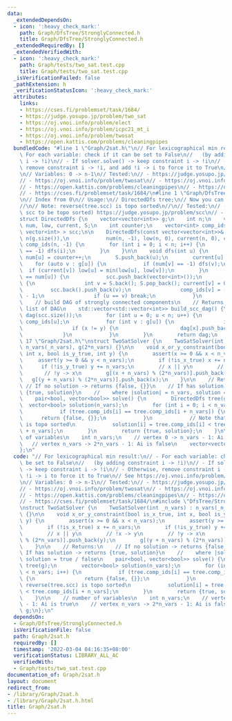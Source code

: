 ```yaml
---
data:
  _extendedDependsOn:
  - icon: ':heavy_check_mark:'
    path: Graph/DfsTree/StronglyConnected.h
    title: Graph/DfsTree/StronglyConnected.h
  _extendedRequiredBy: []
  _extendedVerifiedWith:
  - icon: ':heavy_check_mark:'
    path: Graph/tests/two_sat.test.cpp
    title: Graph/tests/two_sat.test.cpp
  _isVerificationFailed: false
  _pathExtension: h
  _verificationStatusIcon: ':heavy_check_mark:'
  attributes:
    links:
    - https://cses.fi/problemset/task/1684/
    - https://judge.yosupo.jp/problem/two_sat
    - https://oj.vnoi.info/problem/elect
    - https://oj.vnoi.info/problem/icpc21_mt_i
    - https://oj.vnoi.info/problem/twosat
    - https://open.kattis.com/problems/cleaningpipes
  bundledCode: "#line 1 \"Graph/2sat.h\"\n// For lexicographical min result:\n// -\
    \ For each variable: check if it can be set to False\n//   (by adding constraint\
    \ i -> !i)\n// - If solver.solve() -> keep constraint i -> !i\n// - Otherwise,\
    \ remove constraint i -> !i, and add !i -> i to force it to True\n// See https://oj.vnoi.info/problem/icpc21_mt_i\n\
    \n// Variables: 0 -> n-1\n// Tested:\n// - https://judge.yosupo.jp/problem/two_sat\n\
    // - https://oj.vnoi.info/problem/twosat\n// - https://oj.vnoi.info/problem/elect\n\
    // - https://open.kattis.com/problems/cleaningpipes\n// - https://oj.vnoi.info/problem/icpc21_mt_i\n\
    // - https://cses.fi/problemset/task/1684/\n#line 1 \"Graph/DfsTree/StronglyConnected.h\"\
    \n// Index from 0\n// Usage:\n// DirectedDfs tree;\n// Now you can use tree.scc\n\
    //\n// Note: reverse(tree.scc) is topo sorted\n//\n// Tested:\n// - (requires\
    \ scc to be topo sorted) https://judge.yosupo.jp/problem/scc\n// - https://cses.fi/problemset/task/1686/\n\
    struct DirectedDfs {\n    vector<vector<int>> g;\n    int n;\n    vector<int>\
    \ num, low, current, S;\n    int counter;\n    vector<int> comp_ids;\n    vector<\
    \ vector<int> > scc;\n\n    DirectedDfs(const vector<vector<int>>& _g) : g(_g),\
    \ n(g.size()),\n            num(n, -1), low(n, 0), current(n, 0), counter(0),\
    \ comp_ids(n, -1) {\n        for (int i = 0; i < n; i++) {\n            if (num[i]\
    \ == -1) dfs(i);\n        }\n    }\n\n    void dfs(int u) {\n        low[u] =\
    \ num[u] = counter++;\n        S.push_back(u);\n        current[u] = 1;\n    \
    \    for (auto v : g[u]) {\n            if (num[v] == -1) dfs(v);\n          \
    \  if (current[v]) low[u] = min(low[u], low[v]);\n        }\n        if (low[u]\
    \ == num[u]) {\n            scc.push_back(vector<int>());\n            while (1)\
    \ {\n                int v = S.back(); S.pop_back(); current[v] = 0;\n       \
    \         scc.back().push_back(v);\n                comp_ids[v] = ((int) scc.size())\
    \ - 1;\n                if (u == v) break;\n            }\n        }\n    }\n\n\
    \    // build DAG of strongly connected components\n    // Returns: adjacency\
    \ list of DAG\n    std::vector<std::vector<int>> build_scc_dag() {\n        std::vector<std::vector<int>>\
    \ dag(scc.size());\n        for (int u = 0; u < n; u++) {\n            int x =\
    \ comp_ids[u];\n            for (int v : g[u]) {\n                int y = comp_ids[v];\n\
    \                if (x != y) {\n                    dag[x].push_back(y);\n   \
    \             }\n            }\n        }\n        return dag;\n    }\n};\n#line\
    \ 17 \"Graph/2sat.h\"\nstruct TwoSatSolver {\n    TwoSatSolver(int _n_vars) :\
    \ n_vars(_n_vars), g(2*n_vars) {}\n\n    void x_or_y_constraint(bool is_x_true,\
    \ int x, bool is_y_true, int y) {\n        assert(x >= 0 && x < n_vars);\n   \
    \     assert(y >= 0 && y < n_vars);\n        if (!is_x_true) x += n_vars;\n  \
    \      if (!is_y_true) y += n_vars;\n        // x || y\n        // !x -> y\n \
    \       // !y -> x\n        g[(x + n_vars) % (2*n_vars)].push_back(y);\n     \
    \   g[(y + n_vars) % (2*n_vars)].push_back(x);\n    }\n\n    // Returns:\n   \
    \ // If no solution -> returns {false, {}}\n    // If has solution -> returns\
    \ {true, solution}\n    //    where |solution| = n_vars, solution = true / false\n\
    \    pair<bool, vector<bool>> solve() {\n        DirectedDfs tree(g);\n      \
    \  vector<bool> solution(n_vars);\n        for (int i = 0; i < n_vars; i++) {\n\
    \            if (tree.comp_ids[i] == tree.comp_ids[i + n_vars]) {\n          \
    \      return {false, {}};\n            }\n            // Note that reverse(tree.scc)\
    \ is topo sorted\n            solution[i] = tree.comp_ids[i] < tree.comp_ids[i\
    \ + n_vars];\n        }\n        return {true, solution};\n    }\n\n    // number\
    \ of variables\n    int n_vars;\n    // vertex 0 -> n_vars - 1: Ai is true\n \
    \   // vertex n_vars -> 2*n_vars - 1: Ai is false\n    vector<vector<int>> g;\n\
    };\n"
  code: "// For lexicographical min result:\n// - For each variable: check if it can\
    \ be set to False\n//   (by adding constraint i -> !i)\n// - If solver.solve()\
    \ -> keep constraint i -> !i\n// - Otherwise, remove constraint i -> !i, and add\
    \ !i -> i to force it to True\n// See https://oj.vnoi.info/problem/icpc21_mt_i\n\
    \n// Variables: 0 -> n-1\n// Tested:\n// - https://judge.yosupo.jp/problem/two_sat\n\
    // - https://oj.vnoi.info/problem/twosat\n// - https://oj.vnoi.info/problem/elect\n\
    // - https://open.kattis.com/problems/cleaningpipes\n// - https://oj.vnoi.info/problem/icpc21_mt_i\n\
    // - https://cses.fi/problemset/task/1684/\n#include \"DfsTree/StronglyConnected.h\"\
    \nstruct TwoSatSolver {\n    TwoSatSolver(int _n_vars) : n_vars(_n_vars), g(2*n_vars)\
    \ {}\n\n    void x_or_y_constraint(bool is_x_true, int x, bool is_y_true, int\
    \ y) {\n        assert(x >= 0 && x < n_vars);\n        assert(y >= 0 && y < n_vars);\n\
    \        if (!is_x_true) x += n_vars;\n        if (!is_y_true) y += n_vars;\n\
    \        // x || y\n        // !x -> y\n        // !y -> x\n        g[(x + n_vars)\
    \ % (2*n_vars)].push_back(y);\n        g[(y + n_vars) % (2*n_vars)].push_back(x);\n\
    \    }\n\n    // Returns:\n    // If no solution -> returns {false, {}}\n    //\
    \ If has solution -> returns {true, solution}\n    //    where |solution| = n_vars,\
    \ solution = true / false\n    pair<bool, vector<bool>> solve() {\n        DirectedDfs\
    \ tree(g);\n        vector<bool> solution(n_vars);\n        for (int i = 0; i\
    \ < n_vars; i++) {\n            if (tree.comp_ids[i] == tree.comp_ids[i + n_vars])\
    \ {\n                return {false, {}};\n            }\n            // Note that\
    \ reverse(tree.scc) is topo sorted\n            solution[i] = tree.comp_ids[i]\
    \ < tree.comp_ids[i + n_vars];\n        }\n        return {true, solution};\n\
    \    }\n\n    // number of variables\n    int n_vars;\n    // vertex 0 -> n_vars\
    \ - 1: Ai is true\n    // vertex n_vars -> 2*n_vars - 1: Ai is false\n    vector<vector<int>>\
    \ g;\n};\n"
  dependsOn:
  - Graph/DfsTree/StronglyConnected.h
  isVerificationFile: false
  path: Graph/2sat.h
  requiredBy: []
  timestamp: '2022-03-04 04:16:35+08:00'
  verificationStatus: LIBRARY_ALL_AC
  verifiedWith:
  - Graph/tests/two_sat.test.cpp
documentation_of: Graph/2sat.h
layout: document
redirect_from:
- /library/Graph/2sat.h
- /library/Graph/2sat.h.html
title: Graph/2sat.h
---
```

